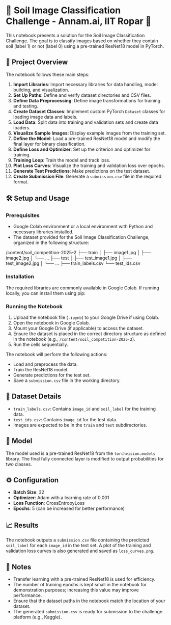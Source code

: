 # 🌱 Soil Image Classification Challenge - Annam.ai, IIT Ropar 🌱

This notebook presents a solution for the Soil Image Classification Challenge. The goal is to classify images based on whether they contain soil (label 1) or not (label 0) using a pre-trained ResNet18 model in PyTorch.

## 🚀 Project Overview

The notebook follows these main steps:

1.  **Import Libraries**: Import necessary libraries for data handling, model building, and visualization.
2.  **Set Up Paths**: Define and verify dataset directories and CSV files.
3.  **Define Data Preprocessing**: Define image transformations for training and testing.
4.  **Create Dataset Classes**: Implement custom PyTorch `Dataset` classes for loading image data and labels.
5.  **Load Data**: Split data into training and validation sets and create data loaders.
6.  **Visualize Sample Images**: Display example images from the training set.
7.  **Define the Model**: Load a pre-trained ResNet18 model and modify the final layer for binary classification.
8.  **Define Loss and Optimizer**: Set up the criterion and optimizer for training.
9.  **Training Loop**: Train the model and track loss.
10. **Plot Loss Curves**: Visualize the training and validation loss over epochs.
11. **Generate Test Predictions**: Make predictions on the test dataset.
12. **Create Submission File**: Generate a `submission.csv` file in the required format.

## 🛠️ Setup and Usage

### Prerequisites

*   Google Colab environment or a local environment with Python and necessary libraries installed.
*   The dataset provided for the Soil Image Classification Challenge, organized in the following structure:

/content/soil_competition-2025-2
├── train
│   ├── image1.jpg
│   ├── image2.jpg
│   └── ...
├── test
│   ├── test_image1.jpg
│   ├── test_image2.jpg
│   └── ...
├── train_labels.csv
└── test_ids.csv

### Installation

The required libraries are commonly available in Google Colab. If running locally, you can install them using pip:

### Running the Notebook

1.  Upload the notebook file (`.ipynb`) to your Google Drive if using Colab.
2.  Open the notebook in Google Colab.
3.  Mount your Google Drive (if applicable) to access the dataset.
4.  Ensure the dataset is placed in the correct directory structure as defined in the notebook (e.g., `/content/soil_competition-2025-2`).
5.  Run the cells sequentially.

The notebook will perform the following actions:

*   Load and preprocess the data.
*   Train the ResNet18 model.
*   Generate predictions for the test set.
*   Save a `submission.csv` file in the working directory.

## 📂 Dataset Details

*   `train_labels.csv`: Contains `image_id` and `soil_label` for the training data.
*   `test_ids.csv`: Contains `image_id` for the test data.
*   Images are expected to be in the `train` and `test` subdirectories.

## 🧠 Model

The model used is a pre-trained ResNet18 from the `torchvision.models` library. The final fully connected layer is modified to output probabilities for two classes.

## ⚙️ Configuration

*   **Batch Size**: 32
*   **Optimizer**: Adam with a learning rate of 0.001
*   **Loss Function**: CrossEntropyLoss
*   **Epochs**: 5 (can be increased for better performance)

## 📈 Results

The notebook outputs a `submission.csv` file containing the predicted `soil_label` for each `image_id` in the test set. A plot of the training and validation loss curves is also generated and saved as `loss_curves.png`.

## 📝 Notes

*   Transfer learning with a pre-trained ResNet18 is used for efficiency.
*   The number of training epochs is kept small in the notebook for demonstration purposes; increasing this value may improve performance.
*   Ensure that the dataset paths in the notebook match the location of your dataset.
*   The generated `submission.csv` is ready for submission to the challenge platform (e.g., Kaggle).
